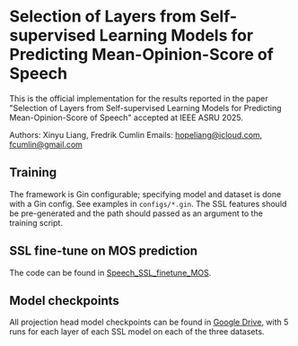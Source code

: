 # Selection of Layers from Self-supervised Learning Models for Predicting Mean-Opinion-Score of Speech

This is the official implementation for the results reported in the paper "Selection of Layers from Self-supervised Learning Models for Predicting Mean-Opinion-Score of Speech" accepted at IEEE ASRU 2025.

Authors: Xinyu Liang, Fredrik Cumlin
Emails: hopeliang@icloud.com, fcumlin@gmail.com

## Training
The framework is Gin configurable; specifying model and dataset is done with a Gin config. See examples in `configs/*.gin`. The SSL features should be pre-generated and the path should passed as an argument to the training script.

## SSL fine-tune on MOS prediction
The code can be found in [Speech_SSL_finetune_MOS](https://github.com/Hope-Liang/Speech_SSL_finetune_MOS).

## Model checkpoints
All projection head model checkpoints can be found in [Google Drive](), with 5 runs for each layer of each SSL model on each of the three datasets.


